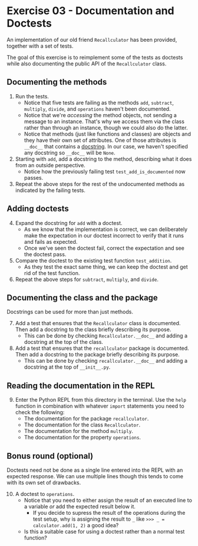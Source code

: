 # Exercise 03 - Documentation and Doctests

An implementation of our old friend `Recallculator` has been provided, together with a set of tests.

The goal of this exercise is to reimplement some of the tests as doctests while also documenting the public API of the `Recallculator` class.

## Documenting the methods

1. Run the tests.
    * Notice that five tests are failing as the methods `add`, `subtract`, `multiply`, `divide`, and `operations` haven't been documented.
    * Notice that we're _accessing_ the method objects, not sending a message to an instance. That's why we access them via the class rather than through an instance, though we could also do the latter.
    * Notice that methods (just like functions and classes) are objects and they have their own set of attributes. One of those attributes is `__doc__` that contains a [docstring](https://peps.python.org/pep-0257/#what-is-a-docstring). In our case, we haven't specified any docstring so `__doc__` will be `None`.
2. Starting with `add`, add a docstring to the method, describing what it does from an outside perspective.
    * Notice how the previously failing test `test_add_is_documented` now passes.
3. Repeat the above steps for the rest of the undocumented methods as indicated by the failing tests.

## Adding doctests

4. Expand the docstring for `add` with a doctest.
    * As we know that the implementation is correct, we can deliberately make the expectation in our doctest incorrect to verify that it runs and fails as expected.
    * Once we've seen the doctest fail, correct the expectation and see the doctest pass.
5. Compare the doctest to the existing test function `test_addition`.
    * As they test the exact same thing, we can keep the doctest and get rid of the test function.
6. Repeat the above steps for `subtract`, `multiply`, and `divide`.

## Documenting the class and the package

Docstrings can be used for more than just methods. 

7. Add a test that ensures that the `Recallculator` class is documented. Then add a docstring to the class briefly describing its purpose.
    * This can be done by checking `Recallculator.__doc__` and adding a docstring at the top of the class. 
8. Add a test that ensures that the `recallculator` package is documented. Then add a docstring to the package briefly describing its purpose.
    * This can be done by checking `recallculator.__doc__` and adding a docstring at the top of `__init__.py`.

## Reading the documentation in the REPL

9. Enter the Python REPL from this directory in the terminal. Use the `help` function in combination with whatever `import` statements you need to check the following:
    * The documentation for the package `recallculator`.
    * The documentation for the class `Recallculator`.
    * The documentation for the method `multiply`.
    * The documentation for the property `operations`.

## Bonus round (optional)

Doctests need not be done as a single line entered into the REPL with an expected response. We can use multiple lines though this tends to come with its own set of drawbacks. 

10. A doctest to `operations`.
    * Notice that you need to either assign the result of an executed line to a variable _or_ add the expected result below it.
        * If you decide to supress the result of the operations during the test setup, why is assigning the result to `_` like `>>> _ = calculator.add(1, 2)` a good idea?
    * Is this a suitable case for using a doctest rather than a normal test function?
